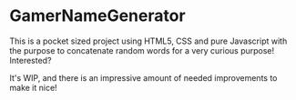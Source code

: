 # GamerNameGenerator
This is a pocket sized project using HTML5, CSS and pure Javascript with the purpose to concatenate random words for a very curious purpose! Interested?

It's WIP, and there is an impressive amount of needed improvements to make it nice! 
